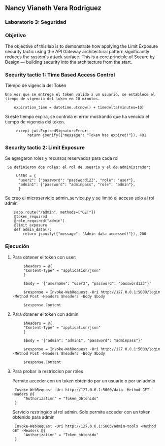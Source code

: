 ## Nancy Vianeth Vera Rodriguez

### Laboratorio 3: Seguridad

### Objetivo
The objective of this lab is to demonstrate how applying the Limit Exposure security tactic using the API
Gateway architectural pattern significantly reduces the system's attack surface. This is a core principle of
Secure by Design — building security into the architecture from the start.



### Security tactic 1: Time Based Access Control

Tiempo de vigencia del Token

    Una vez que se entrega el token valido a un usuario, se establece el tiempo de vigencia del token en 10 minutos. 
  
        expiration_time = datetime.utcnow() + timedelta(minutes=10)
     

Si este tiempo expira, se controla el error mostrando que ha vencido el tiempo de vigencia del token.
    
         except jwt.ExpiredSignatureError:
              return jsonify({"message": "Token has expired!"}), 401
      
### Security tactic 2: Limit Exposure

Se agregaron roles y recursos reservados para cada rol

     Se definieron dos roles: el rol de usuario y el de administrador:
      
         USERS = {
          "user2": {"password": "password123", "role": "user"},
          "admin1": {"password": "adminpass", "role": "admin"},
          }
  
  
  Se creo el microservicio admin_service.py y se limitó el acceso solo al rol admin
  
        
        @app.route("/admin", methods=["GET"])
        @token_required
        @role_required("admin")
        @limit_exposure
        def admin_data():
            return jsonify({"message": "Admin data accessed!"}), 200

    
### Ejecución

1. Para obtener el token con user:
   
            $headers = @{
            "Content-Type" = "application/json"
            }

            $body = '{"username": "user2", "password": "password123"}'

            $response = Invoke-WebRequest -Uri http://127.0.0.1:5000/login -Method Post -Headers $headers -Body $body
            
            $response.Content


2. Para obtener el token con admin

            
            $headers = @{
            "Content-Type" = "application/json"
            }

            $body = '{"admin": "admin1", "password": "adminpass"}'

            $response = Invoke-WebRequest -Uri http://127.0.0.1:5000/login -Method Post -Headers $headers -Body $body
            
            $response.Content

   
3. Para probar la restriccion por roles
   
   Permite acceder con un token obtenido por un usuario o por un admin

        Invoke-WebRequest -Uri http://127.0.0.1:5000/data -Method GET -Headers @{
            "Authorization" = "Token_Obtenido"
        }

    Servicio restringido al rol admin. Solo permite acceder con un token obtenido para admin
   
        Invoke-WebRequest -Uri http://127.0.0.1:5003/admin-tools -Method GET -Headers @{
            "Authorization" = "Token_obtenido"
        }



